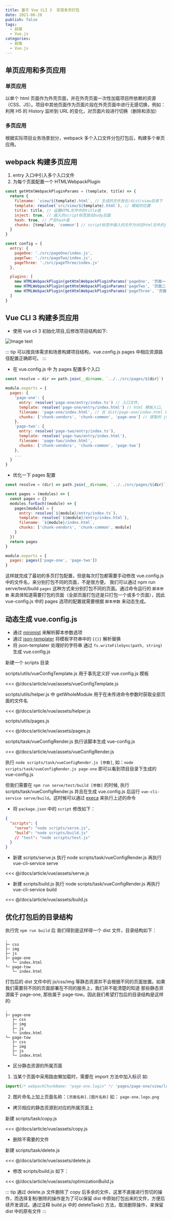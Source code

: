 ```yaml
---
title: 基于 Vue CLI 3  实现多页打包
date: 2021-06-28
publish: false
tags:
  - 前端
  - Vue.js
categories:
  - 前端
  - Vue.js
---
```


## 单页应用和多页应用

### 单页应用

以单个 html 页面作为外壳页面，并在外壳页面一次性加载项目所依赖的资源（CSS、JS）。项目中其他页面作为页面片段在外壳页面中进行无感切换，例如：利用 H5 的 History 监听到 URL 的变化，对页面片段进行切换（删除和添加）

### 多页应用

根据实际项目业务场景划分，webpack 多个入口文件分包打包后，构建多个单页应用。

## webpack 构建多页应用

1. entry 入口中引入多个入口文件
2. 为每个页面配置一个 HTMLWebpackPlugin

```js
const getHtmlWebpackPluginParams = (template, title) => {
  return {
    filename: `view/${template}.html`, // 生成的文件放在/dist/view目录下
    template: resolve(`src/view/${template}.html`), // 模板的位置
    title: title, // 设置HTML文件中的title值
    inject: true, // 插入的script标签放在body后面
    hash: true, // 产生hash值
    chunks: [template, 'common'] // script标签中插入的文件为对应html文件的js以及公用的common
  }
}

const config = {
  entry: {
    pageOne: './src/pageOne/index.js',
    pageTwo: './src/pageTwo/index.js',
    pageThree: './src/pageThree/index.js'
  },

  plugins: [
    new HTMLWebpackPlugin(getHtmlWebpackPluginParams('pageOne', '页面一')),
    new HTMLWebpackPlugin(getHtmlWebpackPluginParams('pageTwo', '页面二')),
    new HTMLWebpackPlugin(getHtmlWebpackPluginParams('pageThree', '页面三'))
  ]
}
```

## Vue CLI 3 构建多页应用

- 使用 vue cli 3 初始化项目,后修改项目结构如下:

![Image text](./assets/image/img-01-01.jpg)

::: tip
可以按具体需求和场景构建项目结构，vue.config.js pages 中相应资源路径配置正确即可。
:::

- 在 vue.config.js 中 为 pages 配置多个入口

```js
const resolve = dir => path.join(__dirname, `../../src/pages/${dir}`)

module.exports = {
  pages: {
    'page-one': {
      entry: resolve('page-one/entry/index.ts') // 入口文件,
      template: resolve('page-one/entry/index.html') // html 模板入口,
      filename: 'page-one/index.html', // 在 dist/page-one/index.html 的输出
      chunks: ['chunk-vendors', 'chunk-common', 'page-one'] // 提取的 js 块
    },
    'page-two': {
      entry: resolve('page-two/entry/index.ts'),
      template: resolve('page-two/entry/index.html'),
      filename: 'page-two/index.html',
      chunks: ['chunk-vendors', 'chunk-common', 'page-two']
    },
    ...
  }
}
```

- 优化一下 pages 配置

```js
const resolve = (dir) => path.join(__dirname, `../../src/pages/${dir}`)

const pages = (modules) => {
  const pages = {}
  modules.forEach((module) => {
    pages[module] = {
      entry: resolve(`${module}/entry/index.ts`),
      template: resolve(`${module}/entry/index.html`),
      filename: `${module}/index.html`,
      chunks: ['chunk-vendors', 'chunk-common', module]
    }
  })
  return pages
}

module.exports = {
  pages: pages(['page-one', 'page-two'])
}
```

这样就完成了最初的多页打包配置，但是每次打包都需要手动修改 vue.config.js 中的文件名，来分别打包不同的页面，不是很方便。
我们可以通过 npm run serve/test/build `pages` 这种方式来分别打包不同的页面。通过命令运行的 `脚本参数` 来具体知道需要打包的页面（全部页面打包还是只打包一个或多个页面），因此 vue-config.js 中的 pages 选项的配置就需要根据 `脚本参数` 来动态生成。

## 动态生成 vue.config.js

- 通过 [minimist](https://github.com/substack/minimist) 来解析脚本参数选项
- 通过 [json-templater](https://github.com/lightsofapollo/json-templater) 将模板字符串中的 `{{}}` 解析替换
- 将 json-templater 处理好的字符串 通过 `fs.writeFileSync(path, string)` 生成 vue.config.js

新建一个 scripts 目录

scripts/utils/vueConfigTemplate.js 用于事先定义好 vue.config.js 模板

<<< @/docs/article/vue/assets/vueConfigTemplate.js

scripts/utils/helper.js 中 getWholeModule 用于在未传进命令参数时获取全部页面的文件名

<<< @/docs/article/vue/assets/helper.js

scripts/utils/pages.js

<<< @/docs/article/vue/assets/pages.js

scripts/task/vueConfigRender.js 执行该脚本生成 vue-config.js

<<< @/docs/article/vue/assets/vueConfigRender.js

执行 `node scripts/task/vueConfigRender.js [参数]`, 如：`node scripts/task/vueConfigRender.js page-one` 即可以看到项目目录下生成的 vue-config.js

但我们需要在 `npm run serve/test/build [参数]` 的时候, 执行 scripts/task/vueConfigRender.js 并且在生成 vue.config.js 后运行 `vue-cli-service serve/build`。这时候可以通过 [execa](https://github.com/sindresorhus/execa) 来执行上述的命令

- 将 `package.json` 中的 `script` 修改如下：

```json
{
  "scripts": {
    "serve": "node scripts/serve.js",
    "build": "node scripts/build.js"
    // "test": "node scripts/test.js"
  }
}
```

- 新建 scripts/serve.js 执行 node scripts/task/vueConfigRender.js 再执行 vue-cli-service serve

<<< @/docs/article/vue/assets/serve.js

- 新建 scripts/build.js 执行 node scripts/task/vueConfigRender.js 再执行 vue-cli-service build

<<< @/docs/article/vue/assets/build.js

## 优化打包后的目录结构

执行完 `npm run build` 后 我们得到是这样得一个 dist 文件，目录结构如下：

```
.
├─ css
├─ img
├─ js
├─ page-one
   └─ index.html
└─ page-tow
   └─ index.html
```

打包后的 dist 文件中的 js/css/img 等静态资源并不会根据不同的页面放置。如果我们需要将不同的页面部署在不同的服务上，我们并不能清楚的知道 那些静态资源属于 page-one, 那些属于 page-tow。因此我们希望打包后的目录结构是这样的:

```
.
├─ page-one
   ├─ css
   ├─ img
   ├─ js
   └─ index.html
└─ page-tow
   ├─ css
   ├─ img
   ├─ js
   └─ index.html
```

- 区分静态资源的所属页面

1. 当某个页面中采用路由懒加载时，需要在 import 方法中加入标识 如:

```js
import(/* webpackChunkName: "page-one.login" */ 'pages/page-one/view/login.vue')
```

2. 图片命名上加上页面名称：`[页面名称].[图片名称]` 如：
   `page-one.logo.png`

- 拷贝相应的静态资源到对应的所属页面上

新建 scripts/task/copy.js

<<< @/docs/article/vue/assets/copy.js

- 删除不需要的文件

新建 scripts/task/delete.js

<<< @/docs/article/vue/assets/delete.js

- 修改 scripts/build.js 如下：

<<< @/docs/article/vue/assets/optimizationBuild.js

::: tip
通过 delete.js 文件删除了 copy 后多余的文件，这里不直接进行剪切的操作，而选择复制/删除的操作是为了可以保留 dist 中原始打包出来的文件，方便后续开发调试。通过注释 build.js 中的 deleteTask() 方法，取消删除操作，来保留 dist 中的原有文件
:::
